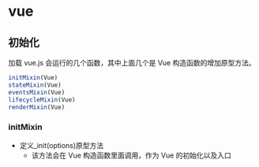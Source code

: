 # vue

## 初始化

加载 vue.js 会运行的几个函数，其中上面几个是 Vue 构造函数的增加原型方法。

```javascript
initMixin(Vue)
stateMixin(Vue)
eventsMixin(Vue)
lifecycleMixin(Vue)
renderMixin(Vue)
```

### initMixin

* 定义\_init(options)原型方法
  * 该方法会在 Vue 构造函数里面调用，作为 Vue 的初始化以及入口
